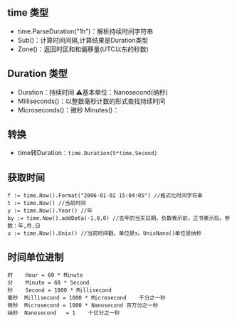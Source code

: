## time 类型
- time.ParseDuration("1h")：解析持续时间字符串  
- Sub()：计算时间间隔,计算结果是Duration类型
- Zone()：返回时区和和偏移量(UTC以东的秒数)
## Duration 类型
- Duration：持续时间  ⚠️基本单位：Nanosecond(纳秒)  
- Milliseconds()：以整数毫秒计数的形式查找持续时间  
- Microseconds()：微秒	Minutes()：
## 转换
- time转Duration：`time.Duration(5*time.Second)`
## 获取时间
```goalng
f := time.Now().Format("2006-01-02 15:04:05") //格式化时间字符串
t := time.Now()	//当前时间
y := time.Now().Year() //年
by := time.Now().addData(-1,0,0) //去年的当天日期，负数表示前，正书表示后。参数：年,月,日
u := time.Now().Unix() //当前时间戳，单位是s。UnixNano()单位是纳秒
```
## 时间单位进制
```golang
时 	 Hour = 60 * Minute		
分 	 Minute = 60 * Second
秒 	 Second = 1000 * Millisecond
毫秒  Millisecond = 1000 * Microsecond	千分之一秒
微秒  Microsecond = 1000 * Nanosecond	百万分之一秒
纳秒  Nanosecond	 = 1	十亿分之一秒  
```

